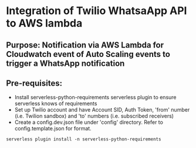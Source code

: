 # Integration of Twilio WhatsaApp API to AWS lambda

## Purpose: Notification via AWS Lambda for Cloudwatch event of Auto Scaling events to trigger a WhatsApp notification

## Pre-requisites:
  - Install serverless-python-requirements serverless plugin to ensure serverless knows of requirements
  - Set up Twilio account and have Account SID, Auth Token, 'from' number (i.e. Twilion sandbox) and 'to' numbers (i.e. subscribed receivers)
  - Create a config.dev.json file under 'config' directory. Refer to config.template.json for format.


`serverless plugin install -n serverless-python-requirements`
